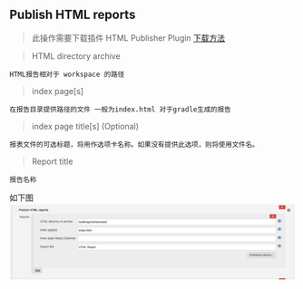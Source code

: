 ## Publish HTML reports
>此操作需要下载插件 HTML Publisher Plugin [下载方法](/插件下载)

> HTML directory archive 

    HTML报告相对于 workspace 的路径
> index page[s] 

    在报告目录提供路径的文件 一般为index.html 对于gradle生成的报告
> index page title[s] (Optional) 

    报表文件的可选标题，将用作选项卡名称。如果没有提供此选项，则将使用文件名。
    
> Report title
    
    报告名称
    
    
如下图
![html reports](/config/htmlReports.png)